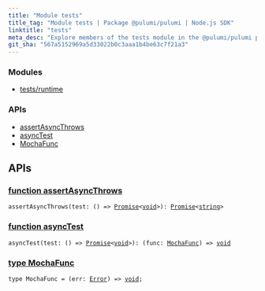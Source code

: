```yaml
---
title: "Module tests"
title_tag: "Module tests | Package @pulumi/pulumi | Node.js SDK"
linktitle: "tests"
meta_desc: "Explore members of the tests module in the @pulumi/pulumi package."
git_sha: "567a5152969a5d33022b0c3aaa1b4be63c7f21a3"
---
```


<!-- WARNING: this page was generated by a tool. Do not edit it by hand. -->
<!-- To change it, please see https://github.com/pulumi/docs/tree/master/tools/tscdocgen. -->


<h3>Modules</h3>
<ul class="api">
    <li><a href="runtime/"><span class="symbol module"></span>tests/runtime</a></li>
</ul>




<h3>APIs</h3>
<ul class="api">
    <li><a href="#assertAsyncThrows"><span class="symbol api"></span>assertAsyncThrows</a></li>
    <li><a href="#asyncTest"><span class="symbol api"></span>asyncTest</a></li>
    <li><a href="#MochaFunc"><span class="symbol api"></span>MochaFunc</a></li>
</ul>




<h2 id="apis">APIs</h2>
<h3 class="pdoc-module-header" id="assertAsyncThrows" data-link-title="assertAsyncThrows">
    <a href="https://github.com/pulumi/pulumi/blob/{{< param git_sha >}}/sdk/nodejs/tests/util.ts#L40">
        function <strong>assertAsyncThrows</strong>
    </a>
</h3>


<pre class="highlight"><code><span class='kd'></span>assertAsyncThrows(test: () => <a href='https://developer.mozilla.org/en-US/docs/Web/JavaScript/Reference/Global_Objects/Promise'>Promise</a>&lt;<span class='kd'><a href='https://www.typescriptlang.org/docs/handbook/basic-types.html#void'>void</a></span>&gt;): <a href='https://developer.mozilla.org/en-US/docs/Web/JavaScript/Reference/Global_Objects/Promise'>Promise</a>&lt;<span class='kd'><a href='https://developer.mozilla.org/en-US/docs/Web/JavaScript/Reference/Global_Objects/String'>string</a></span>&gt;</code></pre>

<h3 class="pdoc-module-header" id="asyncTest" data-link-title="asyncTest">
    <a href="https://github.com/pulumi/pulumi/blob/{{< param git_sha >}}/sdk/nodejs/tests/util.ts#L21">
        function <strong>asyncTest</strong>
    </a>
</h3>


<pre class="highlight"><code><span class='kd'></span>asyncTest(test: () => <a href='https://developer.mozilla.org/en-US/docs/Web/JavaScript/Reference/Global_Objects/Promise'>Promise</a>&lt;<span class='kd'><a href='https://www.typescriptlang.org/docs/handbook/basic-types.html#void'>void</a></span>&gt;): (func: <a href='#MochaFunc'>MochaFunc</a>) => <span class='kd'><a href='https://www.typescriptlang.org/docs/handbook/basic-types.html#void'>void</a></span></code></pre>

<h3 class="pdoc-module-header" id="MochaFunc" data-link-title="MochaFunc">
    <a href="https://github.com/pulumi/pulumi/blob/{{< param git_sha >}}/sdk/nodejs/tests/util.ts#L17">
        type <strong>MochaFunc</strong>
    </a>
</h3>

<pre class="highlight"><code><span class='kd'>type</span> MochaFunc = (err: <a href='https://developer.mozilla.org/en-US/docs/Web/JavaScript/Reference/Global_Objects/Error'>Error</a>) => <span class='kd'><a href='https://www.typescriptlang.org/docs/handbook/basic-types.html#void'>void</a></span>;</code></pre>
